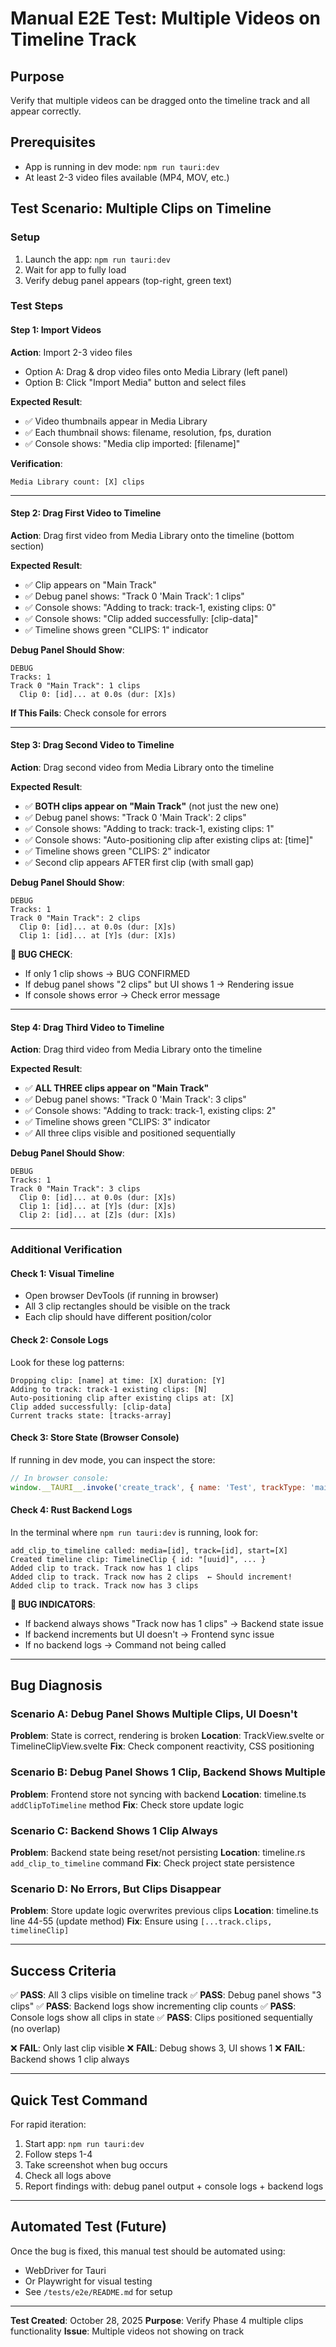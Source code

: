 # Manual E2E Test: Multiple Videos on Timeline Track

## Purpose

Verify that multiple videos can be dragged onto the timeline track and all appear correctly.

## Prerequisites

- App is running in dev mode: `npm run tauri:dev`
- At least 2-3 video files available (MP4, MOV, etc.)

## Test Scenario: Multiple Clips on Timeline

### Setup

1. Launch the app: `npm run tauri:dev`
2. Wait for app to fully load
3. Verify debug panel appears (top-right, green text)

### Test Steps

#### Step 1: Import Videos

**Action**: Import 2-3 video files

- Option A: Drag & drop video files onto Media Library (left panel)
- Option B: Click "Import Media" button and select files

**Expected Result**:

- ✅ Video thumbnails appear in Media Library
- ✅ Each thumbnail shows: filename, resolution, fps, duration
- ✅ Console shows: "Media clip imported: [filename]"

**Verification**:

```
Media Library count: [X] clips
```

---

#### Step 2: Drag First Video to Timeline

**Action**: Drag first video from Media Library onto the timeline (bottom section)

**Expected Result**:

- ✅ Clip appears on "Main Track"
- ✅ Debug panel shows: "Track 0 'Main Track': 1 clips"
- ✅ Console shows: "Adding to track: track-1, existing clips: 0"
- ✅ Console shows: "Clip added successfully: [clip-data]"
- ✅ Timeline shows green "CLIPS: 1" indicator

**Debug Panel Should Show**:

```
DEBUG
Tracks: 1
Track 0 "Main Track": 1 clips
  Clip 0: [id]... at 0.0s (dur: [X]s)
```

**If This Fails**: Check console for errors

---

#### Step 3: Drag Second Video to Timeline

**Action**: Drag second video from Media Library onto the timeline

**Expected Result**:

- ✅ **BOTH clips appear on "Main Track"** (not just the new one)
- ✅ Debug panel shows: "Track 0 'Main Track': 2 clips"
- ✅ Console shows: "Adding to track: track-1, existing clips: 1"
- ✅ Console shows: "Auto-positioning clip after existing clips at: [time]"
- ✅ Timeline shows green "CLIPS: 2" indicator
- ✅ Second clip appears AFTER first clip (with small gap)

**Debug Panel Should Show**:

```
DEBUG
Tracks: 1
Track 0 "Main Track": 2 clips
  Clip 0: [id]... at 0.0s (dur: [X]s)
  Clip 1: [id]... at [Y]s (dur: [X]s)
```

**🐛 BUG CHECK**:

- If only 1 clip shows → BUG CONFIRMED
- If debug panel shows "2 clips" but UI shows 1 → Rendering issue
- If console shows error → Check error message

---

#### Step 4: Drag Third Video to Timeline

**Action**: Drag third video from Media Library onto the timeline

**Expected Result**:

- ✅ **ALL THREE clips appear on "Main Track"**
- ✅ Debug panel shows: "Track 0 'Main Track': 3 clips"
- ✅ Console shows: "Adding to track: track-1, existing clips: 2"
- ✅ Timeline shows green "CLIPS: 3" indicator
- ✅ All three clips visible and positioned sequentially

**Debug Panel Should Show**:

```
DEBUG
Tracks: 1
Track 0 "Main Track": 3 clips
  Clip 0: [id]... at 0.0s (dur: [X]s)
  Clip 1: [id]... at [Y]s (dur: [X]s)
  Clip 2: [id]... at [Z]s (dur: [X]s)
```

---

### Additional Verification

#### Check 1: Visual Timeline

- Open browser DevTools (if running in browser)
- All 3 clip rectangles should be visible on the track
- Each clip should have different position/color

#### Check 2: Console Logs

Look for these log patterns:

```
Dropping clip: [name] at time: [X] duration: [Y]
Adding to track: track-1 existing clips: [N]
Auto-positioning clip after existing clips at: [X]
Clip added successfully: [clip-data]
Current tracks state: [tracks-array]
```

#### Check 3: Store State (Browser Console)

If running in dev mode, you can inspect the store:

```javascript
// In browser console:
window.__TAURI__.invoke('create_track', { name: 'Test', trackType: 'main' });
```

#### Check 4: Rust Backend Logs

In the terminal where `npm run tauri:dev` is running, look for:

```
add_clip_to_timeline called: media=[id], track=[id], start=[X]
Created timeline clip: TimelineClip { id: "[uuid]", ... }
Added clip to track. Track now has 1 clips
Added clip to track. Track now has 2 clips  ← Should increment!
Added clip to track. Track now has 3 clips
```

**🐛 BUG INDICATORS**:

- If backend always shows "Track now has 1 clips" → Backend state issue
- If backend increments but UI doesn't → Frontend sync issue
- If no backend logs → Command not being called

---

## Bug Diagnosis

### Scenario A: Debug Panel Shows Multiple Clips, UI Doesn't

**Problem**: State is correct, rendering is broken
**Location**: TrackView.svelte or TimelineClipView.svelte
**Fix**: Check component reactivity, CSS positioning

### Scenario B: Debug Panel Shows 1 Clip, Backend Shows Multiple

**Problem**: Frontend store not syncing with backend
**Location**: timeline.ts `addClipToTimeline` method
**Fix**: Check store update logic

### Scenario C: Backend Shows 1 Clip Always

**Problem**: Backend state being reset/not persisting
**Location**: timeline.rs `add_clip_to_timeline` command
**Fix**: Check project state persistence

### Scenario D: No Errors, But Clips Disappear

**Problem**: Store update logic overwrites previous clips
**Location**: timeline.ts line 44-55 (update method)
**Fix**: Ensure using `[...track.clips, timelineClip]`

---

## Success Criteria

✅ **PASS**: All 3 clips visible on timeline track
✅ **PASS**: Debug panel shows "3 clips"
✅ **PASS**: Backend logs show incrementing clip counts
✅ **PASS**: Console logs show all clips in state
✅ **PASS**: Clips positioned sequentially (no overlap)

❌ **FAIL**: Only last clip visible
❌ **FAIL**: Debug shows 3, UI shows 1
❌ **FAIL**: Backend shows 1 clip always

---

## Quick Test Command

For rapid iteration:

1. Start app: `npm run tauri:dev`
2. Follow steps 1-4
3. Take screenshot when bug occurs
4. Check all logs above
5. Report findings with: debug panel output + console logs + backend logs

---

## Automated Test (Future)

Once the bug is fixed, this manual test should be automated using:

- WebDriver for Tauri
- Or Playwright for visual testing
- See `/tests/e2e/README.md` for setup

---

**Test Created**: October 28, 2025
**Purpose**: Verify Phase 4 multiple clips functionality
**Issue**: Multiple videos not showing on track
